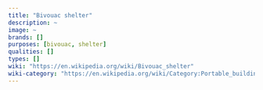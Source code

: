```yaml
---
title: "Bivouac shelter"
description: ~
image: ~
brands: []
purposes: [bivouac, shelter]
qualities: []
types: []
wiki: "https://en.wikipedia.org/wiki/Bivouac_shelter"
wiki-category: "https://en.wikipedia.org/wiki/Category:Portable_buildings_and_shelters"
---
```

